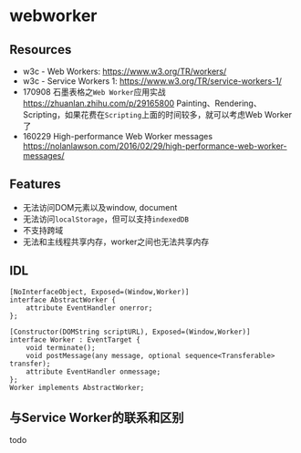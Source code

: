 # webworker

## Resources

* w3c - Web Workers: <https://www.w3.org/TR/workers/>
* w3c - Service Workers 1: <https://www.w3.org/TR/service-workers-1/> 
* 170908 石墨表格之`Web Worker`应用实战 <https://zhuanlan.zhihu.com/p/29165800> Painting、Rendering、Scripting，如果花费在`Scripting`上面的时间较多，就可以考虑Web Worker了
* 160229 High-performance Web Worker messages <https://nolanlawson.com/2016/02/29/high-performance-web-worker-messages/>

## Features

* 无法访问DOM元素以及window, document
* 无法访问`localStorage`，但可以支持`indexedDB`
* 不支持跨域
* 无法和主线程共享内存，worker之间也无法共享内存

## IDL

    [NoInterfaceObject, Exposed=(Window,Worker)]
    interface AbstractWorker {
        attribute EventHandler onerror;
    };

    [Constructor(DOMString scriptURL), Exposed=(Window,Worker)]
    interface Worker : EventTarget {
        void terminate();
        void postMessage(any message, optional sequence<Transferable> transfer);
        attribute EventHandler onmessage;
    };
    Worker implements AbstractWorker;

## 与Service Worker的联系和区别

todo
